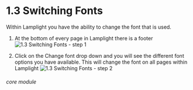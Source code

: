 # 1.3 Switching Fonts

Within Lamplight you have the ability to change the font that is used.

1. At the bottom of every page in Lamplight there is a footer
![1.3 Switching Fonts - step 1](1.3_Switching_Fonts_im_1.png)

2. Click on the Change font drop down and you will see the different font options you have available. This will change the font on all pages within Lamplight
![1.3 Switching Fonts - step 2](1.3_Switching_Fonts_im_2.png)

###### core module
